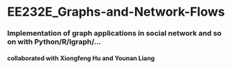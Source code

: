 # EE232E_Graphs-and-Network-Flows

### Implementation of graph applications in social network and so on with Python/R/Igraph/... 
#### collaborated with Xiongfeng Hu and Younan Liang
